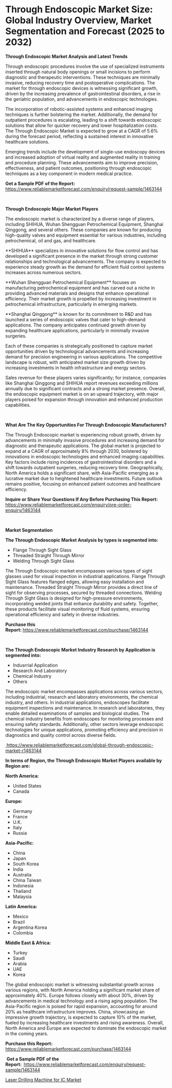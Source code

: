 <p><h1>Through Endoscopic Market Size: Global Industry Overview, Market Segmentation and Forecast (2025 to 2032)</h1></p><p><strong>Through Endoscopic Market Analysis and Latest Trends</strong></p>
<p><p>Through endoscopic procedures involve the use of specialized instruments inserted through natural body openings or small incisions to perform diagnostic and therapeutic interventions. These techniques are minimally invasive, reducing recovery time and postoperative complications. The market for through endoscopic devices is witnessing significant growth, driven by the increasing prevalence of gastrointestinal disorders, a rise in the geriatric population, and advancements in endoscopic technologies. </p><p>The incorporation of robotic-assisted systems and enhanced imaging techniques is further bolstering the market. Additionally, the demand for outpatient procedures is escalating, leading to a shift towards endoscopic solutions that allow for quicker recovery and lower hospitalization costs. The Through Endoscopic Market is expected to grow at a CAGR of 5.6% during the forecast period, reflecting a sustained interest in innovative healthcare solutions. </p><p>Emerging trends include the development of single-use endoscopy devices and increased adoption of virtual reality and augmented reality in training and procedure planning. These advancements aim to improve precision, effectiveness, and patient outcomes, positioning through endoscopic techniques as a key component in modern medical practice.</p></p>
<p><strong>Get a Sample PDF of the Report:&nbsp;</strong> <a href="https://www.reliablemarketforecast.com/enquiry/request-sample/1463144?utm_campaign=2481&utm_medium=2&utm_source=Github&utm_content=ia&utm_term=12042025&utm_id=through-endoscopic">https://www.reliablemarketforecast.com/enquiry/request-sample/1463144</a></p>
<p>&nbsp;</p>
<p><strong>Through Endoscopic Major Market Players</strong></p>
<p><p>The endoscopic market is characterized by a diverse range of players, including SHIHUA, Wuhan Shengguan Petrochemical Equipment, Shanghai Qinggong, and several others. These companies are known for producing high-quality valves and equipment essential for various industries, including petrochemical, oil and gas, and healthcare.</p><p>**SHIHUA** specializes in innovative solutions for flow control and has developed a significant presence in the market through strong customer relationships and technological advancements. The company is expected to experience steady growth as the demand for efficient fluid control systems increases across numerous sectors.</p><p>**Wuhan Shengguan Petrochemical Equipment** focuses on manufacturing petrochemical equipment and has carved out a niche in providing advanced materials and designs that enhance operational efficiency. Their market growth is propelled by increasing investment in petrochemical infrastructure, particularly in emerging markets.</p><p>**Shanghai Qinggong** is known for its commitment to R&D and has launched a series of endoscopic valves that cater to high-demand applications. The company anticipates continued growth driven by expanding healthcare applications, particularly in minimally invasive surgeries.</p><p>Each of these companies is strategically positioned to capture market opportunities driven by technological advancements and increasing demand for precision engineering in various applications. The competitive landscape is robust, with anticipated market size growth driven by increasing investments in health infrastructure and energy sectors.</p><p>Sales revenue for these players varies significantly; for instance, companies like Shanghai Qinggong and SHIHUA report revenues exceeding millions annually due to significant contracts and a strong market presence. Overall, the endoscopic equipment market is on an upward trajectory, with major players poised for expansion through innovation and enhanced production capabilities.</p></p>
<p>&nbsp;</p>
<p><strong>What Are The Key Opportunities For Through Endoscopic Manufacturers?</strong></p>
<p><p>The Through Endoscopic market is experiencing robust growth, driven by advancements in minimally invasive procedures and increasing demand for diagnostic and therapeutic applications. The global market is projected to expand at a CAGR of approximately 8% through 2030, bolstered by innovations in endoscopic technologies and enhanced imaging capabilities. Key factors include rising incidences of gastrointestinal disorders and a shift towards outpatient surgeries, reducing recovery time. Geographically, North America holds a significant share, with Asia-Pacific emerging as a lucrative market due to heightened healthcare investments. Future outlook remains positive, focusing on enhanced patient outcomes and healthcare efficiency.</p></p>
<p><strong>Inquire or Share Your Questions If Any Before Purchasing This Report:</strong> <a href="https://www.reliablemarketforecast.com/enquiry/pre-order-enquiry/1463144?utm_campaign=2481&utm_medium=2&utm_source=Github&utm_content=ia&utm_term=12042025&utm_id=through-endoscopic">https://www.reliablemarketforecast.com/enquiry/pre-order-enquiry/1463144</a></p>
<p>&nbsp;</p>
<p><strong>Market Segmentation</strong></p>
<p><strong>The Through Endoscopic Market Analysis by types is segmented into:</strong></p>
<p><ul><li>Flange Through Sight Glass</li><li>Threaded Straight Through Mirror</li><li>Welding Through Sight Glass</li></ul></p>
<p><p>The Through Endoscopic market encompasses various types of sight glasses used for visual inspection in industrial applications. Flange Through Sight Glass features flanged edges, allowing easy installation and maintenance. Threaded Straight Through Mirror provides a direct line of sight for observing processes, secured by threaded connections. Welding Through Sight Glass is designed for high-pressure environments, incorporating welded joints that enhance durability and safety. Together, these products facilitate visual monitoring of fluid systems, ensuring operational efficiency and safety in diverse industries.</p></p>
<p><strong>Purchase this Report:&nbsp;</strong><a href="https://www.reliablemarketforecast.com/purchase/1463144?utm_campaign=2481&utm_medium=2&utm_source=Github&utm_content=ia&utm_term=12042025&utm_id=through-endoscopic">https://www.reliablemarketforecast.com/purchase/1463144</a></p>
<p>&nbsp;</p>
<p><strong>The Through Endoscopic Market Industry Research by Application is segmented into:</strong></p>
<p><ul><li>Indusrrial Application</li><li>Research And Laboratory</li><li>Chemical Industry</li><li>Others</li></ul></p>
<p><p>The endoscopic market encompasses applications across various sectors, including industrial, research and laboratory environments, the chemical industry, and others. In industrial applications, endoscopes facilitate equipment inspections and maintenance. In research and laboratories, they enable detailed examinations of samples and biological studies. The chemical industry benefits from endoscopes for monitoring processes and ensuring safety standards. Additionally, other sectors leverage endoscopic technologies for unique applications, promoting efficiency and precision in diagnostics and quality control across diverse fields.</p></p>
<p><a href="https://www.reliablemarketforecast.com/global-through-endoscopic-market-r1463144?utm_campaign=2481&utm_medium=2&utm_source=Github&utm_content=ia&utm_term=12042025&utm_id=through-endoscopic">&nbsp;https://www.reliablemarketforecast.com/global-through-endoscopic-market-r1463144</a></p>
<p><strong>In terms of Region, the Through Endoscopic Market Players available by Region are:</strong></p>
<p>
    <p> <strong> North America: </strong>
        <ul>
            <li>United States</li>
            <li>Canada</li>
        </ul>
        </p> 
    <p> <strong> Europe: </strong>
        <ul>
            <li>Germany</li>
            <li>France</li>
            <li>U.K.</li>
            <li>Italy</li>
            <li>Russia</li>
        </ul>
        </p> 
    <p> <strong> Asia-Pacific: </strong>
        <ul>
            <li>China</li>
            <li>Japan</li>
            <li>South Korea</li>
            <li>India</li>
            <li>Australia</li>
            <li>China Taiwan</li>
            <li>Indonesia</li>
            <li>Thailand</li>
            <li>Malaysia</li>
        </ul>
        </p> 
    <p> <strong> Latin America: </strong>
        <ul>
            <li>Mexico</li>
            <li>Brazil</li>
            <li>Argentina Korea</li>
            <li>Colombia</li>
        </ul>
        </p> 
    <p> <strong> Middle East & Africa: </strong>
        <ul>
            <li>Turkey</li>
            <li>Saudi</li>
            <li>Arabia</li>
            <li>UAE</li>
            <li>Korea</li>
        </ul>
    </p>
    </p>
<p><p>The global endoscopic market is witnessing substantial growth across various regions, with North America holding a significant market share of approximately 40%. Europe follows closely with about 30%, driven by advancements in medical technology and a rising aging population. The Asia-Pacific region is poised for rapid expansion, accounting for around 20% as healthcare infrastructure improves. China, showcasing an impressive growth trajectory, is expected to capture 10% of the market, fueled by increasing healthcare investments and rising awareness. Overall, North America and Europe are expected to dominate the endoscopic market in the coming years.</p></p>
<p><strong>Purchase this Report: </strong><a href="https://www.reliablemarketforecast.com/purchase/1463144?utm_campaign=2481&utm_medium=2&utm_source=Github&utm_content=ia&utm_term=12042025&utm_id=through-endoscopic">https://www.reliablemarketforecast.com/purchase/1463144</a></p>
<p>&nbsp;<strong>Get a Sample PDF of the Report:&nbsp;&nbsp;</strong><a href="https://www.reliablemarketforecast.com/enquiry/request-sample/1463144?utm_campaign=2481&utm_medium=2&utm_source=Github&utm_content=ia&utm_term=12042025&utm_id=through-endoscopic">https://www.reliablemarketforecast.com/enquiry/request-sample/1463144</a></p>
<p><strong></strong></p>
<p><p><a href="https://github.com/nkomdaumis16/Market-Research-Report-List-1/blob/main/laser-drilling-machine-for-ic-market.md?utm_campaign=2481&utm_medium=2&utm_source=Github&utm_content=ia&utm_term=12042025&utm_id=through-endoscopic">Laser Drilling Machine for IC Market</a></p></p>